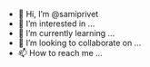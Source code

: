 - 👋 Hi, I’m @samiprivet
- 👀 I’m interested in ...
- 🌱 I’m currently learning ...
- 💞️ I’m looking to collaborate on ...
- 📫 How to reach me ...

<!---
samiprivet/samiprivet is a ✨ special ✨ repository because its `README.md` (this file) appears on your GitHub profile.
You can click the Preview link to take a look at your changes.
--->
